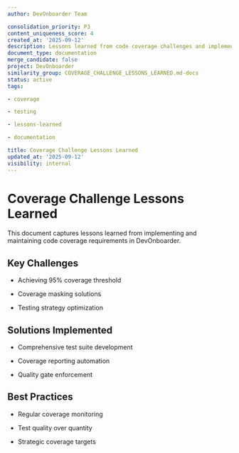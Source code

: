 ```yaml
---
author: DevOnboarder Team

consolidation_priority: P3
content_uniqueness_score: 4
created_at: '2025-09-12'
description: Lessons learned from code coverage challenges and implementation strategies in DevOnboarder
document_type: documentation
merge_candidate: false
project: DevOnboarder
similarity_group: COVERAGE_CHALLENGE_LESSONS_LEARNED.md-docs
status: active
tags:

- coverage

- testing

- lessons-learned

- documentation

title: Coverage Challenge Lessons Learned
updated_at: '2025-09-12'
visibility: internal
---
```


# Coverage Challenge Lessons Learned

This document captures lessons learned from implementing and maintaining code coverage requirements in DevOnboarder.

## Key Challenges

- Achieving 95% coverage threshold

- Coverage masking solutions

- Testing strategy optimization

## Solutions Implemented

- Comprehensive test suite development

- Coverage reporting automation

- Quality gate enforcement

## Best Practices

- Regular coverage monitoring

- Test quality over quantity

- Strategic coverage targets
